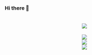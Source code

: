 ### Hi there 👋

<h1 align="center">
	<a href="http://www.cac.gov.cn/">
		<img src="https://readme-typing-svg.herokuapp.com/?lines=console.log(%22Hello%2C%20World!%22);疯狂就像地心引力，所需要的只是轻轻一推!&center=true&size=21">
	</a>
</h1>

<div align="center">
	<img  src="https://github-readme-streak-stats.herokuapp.com/?user=sun0225SUN" />
</div>

<div align="center">
	<img  src="https://github-readme-stats.vercel.app/api/top-langs/?username=muxinmufei&hide_title=true&hide_border=true&layout=compact&langs_count=6&text_color=000&icon_color=fff&bg_color=0,52fa5a,4dfcff,c64dff&theme=graywhite" />
</div>

<div align="center">
	<img  src="https://visitor-badge.glitch.me/badge?page_id=muxinmufei" />
</div>


<!--

**muxinmufei/muxinmufei** is a ✨ _special_ ✨ repository because its `README.md` (this file) appears on your GitHub profile.

Here are some ideas to get you started:

- 🔭 I’m currently working on ...
- 🌱 I’m currently learning ...
- 👯 I’m looking to collaborate on ...
- 🤔 I’m looking for help with ...
- 💬 Ask me about ...
- 📫 How to reach me: ...
- 😄 Pronouns: ...
- ⚡ Fun fact: ...
